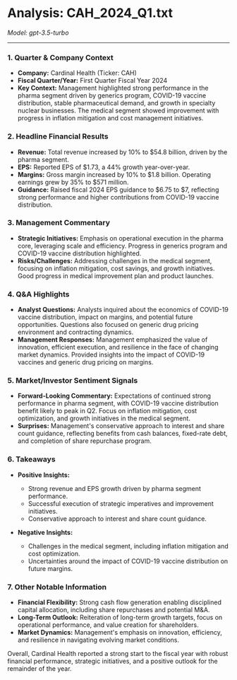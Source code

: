 # Analysis: CAH_2024_Q1.txt

*Model: gpt-3.5-turbo*

---

### 1. Quarter & Company Context
- **Company:** Cardinal Health (Ticker: CAH)
- **Fiscal Quarter/Year:** First Quarter Fiscal Year 2024
- **Key Context:** Management highlighted strong performance in the pharma segment driven by generics program, COVID-19 vaccine distribution, stable pharmaceutical demand, and growth in specialty nuclear businesses. The medical segment showed improvement with progress in inflation mitigation and cost management initiatives.

### 2. Headline Financial Results
- **Revenue:** Total revenue increased by 10% to $54.8 billion, driven by the pharma segment.
- **EPS:** Reported EPS of $1.73, a 44% growth year-over-year.
- **Margins:** Gross margin increased by 10% to $1.8 billion. Operating earnings grew by 35% to $571 million.
- **Guidance:** Raised fiscal 2024 EPS guidance to $6.75 to $7, reflecting strong performance and higher contributions from COVID-19 vaccine distribution.

### 3. Management Commentary
- **Strategic Initiatives:** Emphasis on operational execution in the pharma core, leveraging scale and efficiency. Progress in generics program and COVID-19 vaccine distribution highlighted.
- **Risks/Challenges:** Addressing challenges in the medical segment, focusing on inflation mitigation, cost savings, and growth initiatives. Good progress in medical improvement plan and product launches.

### 4. Q&A Highlights
- **Analyst Questions:** Analysts inquired about the economics of COVID-19 vaccine distribution, impact on margins, and potential future opportunities. Questions also focused on generic drug pricing environment and contracting dynamics.
- **Management Responses:** Management emphasized the value of innovation, efficient execution, and resilience in the face of changing market dynamics. Provided insights into the impact of COVID-19 vaccines and generic drug pricing on margins.

### 5. Market/Investor Sentiment Signals
- **Forward-Looking Commentary:** Expectations of continued strong performance in pharma segment, with COVID-19 vaccine distribution benefit likely to peak in Q2. Focus on inflation mitigation, cost optimization, and growth initiatives in the medical segment.
- **Surprises:** Management's conservative approach to interest and share count guidance, reflecting benefits from cash balances, fixed-rate debt, and completion of share repurchase program.

### 6. Takeaways
- **Positive Insights:**
  - Strong revenue and EPS growth driven by pharma segment performance.
  - Successful execution of strategic imperatives and improvement initiatives.
  - Conservative approach to interest and share count guidance.

- **Negative Insights:**
  - Challenges in the medical segment, including inflation mitigation and cost optimization.
  - Uncertainties around the impact of COVID-19 vaccine distribution on future margins.

### 7. Other Notable Information
- **Financial Flexibility:** Strong cash flow generation enabling disciplined capital allocation, including share repurchases and potential M&A.
- **Long-Term Outlook:** Reiteration of long-term growth targets, focus on operational performance, and value creation for shareholders.
- **Market Dynamics:** Management's emphasis on innovation, efficiency, and resilience in navigating evolving market conditions.

Overall, Cardinal Health reported a strong start to the fiscal year with robust financial performance, strategic initiatives, and a positive outlook for the remainder of the year.